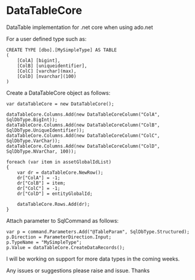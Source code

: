 # DataTableCore
DataTable implementation for .net core when using ado.net

For a user defined type such as:
```
CREATE TYPE [dbo].[MySimpleType] AS TABLE
(
	[ColA] [bigint],
	[ColB] [uniqueidentifier],
	[ColC] [varchar](max),
	[ColD] [nvarchar](100)
)
```
Create a DataTableCore object as follows:
```
var dataTableCore = new DataTableCore();

dataTableCore.Columns.Add(new DataTableCoreColumn("ColA", SqlDbType.BigInt));
dataTableCore.Columns.Add(new DataTableCoreColumn("ColB", SqlDbType.UniqueIdentifier));
dataTableCore.Columns.Add(new DataTableCoreColumn("ColC", SqlDbType.VarChar));
dataTableCore.Columns.Add(new DataTableCoreColumn("ColD", SqlDbType.NVarChar, 100));

foreach (var item in assetGlobalIdList)
{
    var dr = dataTableCore.NewRow();
    dr["ColA"] = -1;
    dr["ColB"] = item;
    dr["ColC"] = -1;
    dr["ColD"] = entityGlobalId;

    dataTableCore.Rows.Add(dr);
}
```
Attach parameter to SqlCommand as follows:
```
var p = command.Parameters.Add("@TableParam", SqlDbType.Structured);
p.Direction = ParameterDirection.Input;
p.TypeName = "MySimpleType";
p.Value = dataTableCore.CreateDataRecords();
```
I will be working on support for more data types in the coming weeks.

Any issues or suggestions please raise and issue.  Thanks
